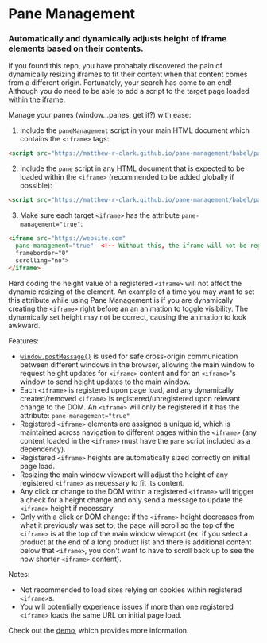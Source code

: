 # Pane Management
### Automatically and dynamically adjusts height of iframe elements based on their contents.

If you found this repo, you have probabaly discovered the pain of dynamically resizing iframes to fit their content when that content comes from a different origin. Fortunately, your search has come to an end! Although you do need to be able to add a script to the target page loaded within the iframe.

Manage your panes (window...panes, get it?) with ease:
1. Include the `paneManagement` script in your main HTML document which contains the `<iframe>` tags:
  ```html
  <script src="https://matthew-r-clark.github.io/pane-management/babel/paneManager.min.js"></script>
  ```
2. Include the `pane` script in any HTML document that is expected to be loaded within the `<iframe>` (recommended to be added globally if possible):
  ```html
  <script src="https://matthew-r-clark.github.io/pane-management/babel/pane.min.js"></script>
  ```
3. Make sure each target `<iframe>` has the attribute `pane-management="true"`:
  ```html
  <iframe src="https://website.com"
    pane-management="true"  <!-- Without this, the iframe will not be registered! -->
    frameborder="0"
    scrolling="no">
  </iframe>
  ```

Hard coding the height value of a registered `<iframe>` will not affect the dynamic resizing of the element. An example of a time you may want to set this attribute while using Pane Management is if you are dynamically creating the `<iframe>` right before an an animation to toggle visibility. The dynamically set height may not be correct, causing the animation to look awkward.

Features:
- [`window.postMessage()`](https://developer.mozilla.org/en-US/docs/Web/API/Window/postMessage) is used for safe cross-origin communication between different windows in the browser, allowing the main window to request height updates for `<iframe>` content and for an `<iframe>`'s window to send height updates to the main window.
- Each `<iframe>` is registered upon page load, and any dynamically created/removed `<iframe>` is registered/unregistered upon relevant change to the DOM. An `<iframe>` will only be registered if it has the attribute: `pane-management="true"`
- Registered `<iframe>` elements are assigned a unique id, which is maintained across navigation to different pages within the `<iframe>` (any content loaded in the `<iframe>` must have the `pane` script included as a dependency).
- Registered `<iframe>` heights are automatically sized correctly on initial page load.
- Resizing the main window viewport will adjust the height of any registered `<iframe>` as necessary to fit its content.
- Any click or change to the DOM within a registered `<iframe>` will trigger a check for a height change and only send a message to update the `<iframe>` height if necessary.
- Only with a click or DOM change: if the `<iframe>` height decreases from what it previously was set to, the page will scroll so the top of the `<iframe>` is at the top of the main window viewport (ex. if you select a product at the end of a long product list and there is additional content below that `<iframe>`, you don't want to have to scroll back up to see the now shorter `<iframe>` content).

Notes:
- Not recommended to load sites relying on cookies within registered `<iframe>`s.
- You will potentially experience issues if more than one registered `<iframe>` loads the same URL on initial page load.

Check out the [demo](https://matthew-r-clark.github.io/iframe-resize-demo/), which provides more information.